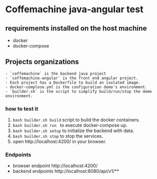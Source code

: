 # Coffemachine java-angular test

## requirements installed on the host machine
  - docker
  - docker-compose 
  
## Projects organizations
    - `coffemachine` is the backend java project
    - `coffemachine-angular` is the front end angular project. 
    - Each project has a Dockerfile to build an isolated image.
    - docker-complose.yml is the configuration demo's environment.
    - `builder.sh` is the script to simplify build/run/stop the demo environment.

### how to test it
   1. `bash builder.sh build` script to build the docker containers.
   1. `bash builder.sh run ` to execute docker-compose up.
   1. `bash builder.sh setup` to initialize the backend with data.
   1. `bash builder.sh stop` to stop the services.
   1. open http://localhost:4200/ in your browser.

### Endpoints
   - browser endpoint http://localhost:4200/
   - backend endpoints http://localhost:8080/api/v1/**
